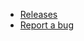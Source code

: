 <!-- _navbar.md -->

-   [Releases](https://github.com/JujuAdams/Scribble/releases)
-   [Report a bug](https://github.com/JujuAdams/Scribble/issues)
